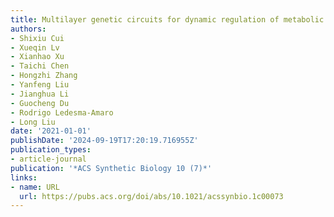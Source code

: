 ```yaml
---
title: Multilayer genetic circuits for dynamic regulation of metabolic pathways
authors:
- Shixiu Cui
- Xueqin Lv
- Xianhao Xu
- Taichi Chen
- Hongzhi Zhang
- Yanfeng Liu
- Jianghua Li
- Guocheng Du
- Rodrigo Ledesma-Amaro
- Long Liu
date: '2021-01-01'
publishDate: '2024-09-19T17:20:19.716955Z'
publication_types:
- article-journal
publication: '*ACS Synthetic Biology 10 (7)*'
links:
- name: URL
  url: https://pubs.acs.org/doi/abs/10.1021/acssynbio.1c00073
---
```

